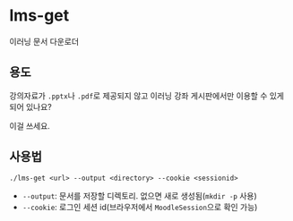 # lms-get

이러닝 문서 다운로더

## 용도

강의자료가 `.pptx`나 `.pdf`로 제공되지 않고 이러닝 강좌 게시판에서만 이용할 수 있게 되어 있나요?

이걸 쓰세요.

## 사용법

~~~
./lms-get <url> --output <directory> --cookie <sessionid>
~~~

- `--output`: 문서를 저장할 디렉토리. 없으면 새로 생성됨(`mkdir -p` 사용)
- `--cookie`: 로그인 세션 id(브라우저에서 `MoodleSession`으로 확인 가능)
